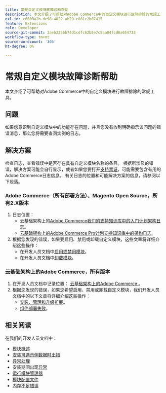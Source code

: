 ```yaml
---
title: 常规自定义模块故障诊断帮助
description: 本文介绍了可帮助对Adobe Commerce中的自定义模块进行故障排除的常规工具。
exl-id: c6603a2b-dc98-4022-ab29-c081c2b07415
feature: Extensions
role: Developer
source-git-commit: 2aeb2355b74d1cdfc62b5e7c5aa04fcd0a654733
workflow-type: tm+mt
source-wordcount: '306'
ht-degree: 0%

---
```


# 常规自定义模块故障诊断帮助

本文介绍了可帮助对Adobe Commerce中的自定义模块进行故障排除的常规工具。

## 问题

如果您意识到自定义模块中的功能存在问题，并且您没有收到明确指示该问题的错误消息，那么您将需要查阅实例的日志。

## 解决方案

检查日志，查看错误中是否存在具有自定义模块名称的条目。  根据所涉及的错误，解决方案可能会自行显示，或者如果您要打开[支持票证](/help/help-center-guide/help-center/magento-help-center-user-guide.md#submit-ticket)，可能需要包含有用的Adobe Commerce日志信息。 有关日志的位置和可能解决方案的信息，请参阅以下段落。

### Adobe Commerce（所有部署方法）、Magento Open Source，所有2.X版本

1. 日志位置：
   * 云基础架构上的[Adobe Commerce我们的支持知识库中的入门计划架构日志](/help/how-to/general/log-locations-directories-for-starter-plan.md)。
   * [云基础架构上的Adobe Commerce Pro计划支持知识库中的架构日志](/help/how-to/general/log-locations-directories-for-pro-plan-integration-staging-production.md)。
1. 根据您发现的错误，如果要启用、禁用或卸载自定义模块，这些文章将详细介绍这些操作：
   * 在开发人员文档中[启用或禁用模块](https://experienceleague.adobe.com/zh-hans/docs/commerce-operations/installation-guide/tutorials/manage-modules)。
   * 在开发人员文档中[卸载模块](https://experienceleague.adobe.com/zh-hans/docs/commerce-operations/installation-guide/tutorials/uninstall-modules)。

### 云基础架构上的Adobe Commerce，所有版本

1. 在开发人员文档中记录位置： [云基础架构上的Adobe Commerce ](https://experienceleague.adobe.com/zh-hans/docs/commerce-cloud-service/user-guide/develop/test/log-locations)。
1. 根据您发现的错误，如果您希望启用、禁用或卸载自定义模块，我们开发人员文档中的以下文章将详细介绍这些操作：
   * [安装、管理和升级扩展](https://experienceleague.adobe.com/zh-hans/docs/commerce-cloud-service/user-guide/configure-store/extensions)。
   * [组件部署失败](https://experienceleague.adobe.com/zh-hans/docs/commerce-cloud-service/user-guide/develop/deploy/recover-failed-deployment)。

## 相关阅读

在我们的开发人员文档中：

* [模块概述](https://developer.adobe.com/commerce/php/architecture/modules/overview/)
* [安装可选示例数据时出错](https://experienceleague.adobe.com/zh-hans/docs/commerce-knowledge-base/kb/troubleshooting/installation-and-upgrade/errors-installing-optional-sample-data)
* [异常处理](https://developer.adobe.com/commerce/webapi/graphql/develop/exceptions/)
* 安装期间出现[异常](https://experienceleague.adobe.com/zh-hans/docs/commerce-knowledge-base/kb/troubleshooting/installation-and-upgrade/exceptions-during-installation)
* [运行模块管理器](https://experienceleague.adobe.com/zh-hans/docs/commerce-operations/upgrade-guide/prepare/prerequisites)
* [模块配置文件](https://experienceleague.adobe.com/zh-hans/docs/commerce-operations/configuration-guide/files/module-files)
* [内存不足错误](https://experienceleague.adobe.com/zh-hans/docs/commerce-knowledge-base/kb/troubleshooting/installation-and-upgrade/out-of-memory-error-during-install-or-upgrade)
